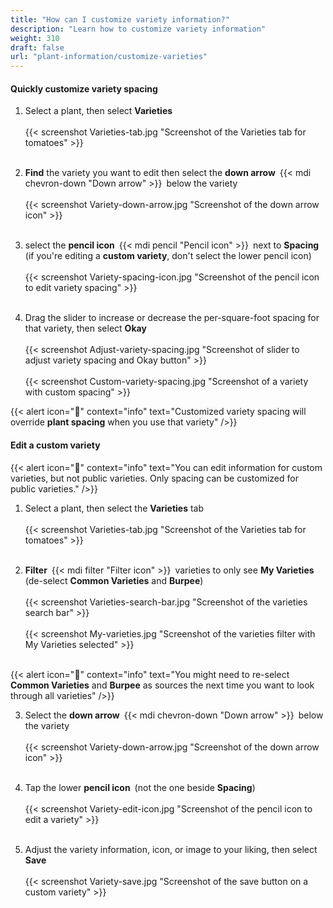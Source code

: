 ```yaml
---
title: "How can I customize variety information?"
description: "Learn how to customize variety information"
weight: 310
draft: false
url: "plant-information/customize-varieties"
---
```


#### Quickly customize variety spacing
1. Select a plant, then select **Varieties**<br /><br />
{{< screenshot Varieties-tab.jpg "Screenshot of the Varieties tab for tomatoes" >}}<br /><br />

2. **Find** the variety you want to edit then select the **down arrow** {{< mdi chevron-down "Down arrow" >}} below the variety<br /><br />
{{< screenshot Variety-down-arrow.jpg "Screenshot of the down arrow icon" >}}<br /><br />

3. select the **pencil icon** {{< mdi pencil "Pencil icon" >}} next to **Spacing** (if you're editing a **custom variety**, don't select the lower pencil icon)<br /><br />
{{< screenshot Variety-spacing-icon.jpg "Screenshot of the pencil icon to edit variety spacing" >}}<br /><br />

4. Drag the slider to increase or decrease the per-square-foot spacing for that variety, then select **Okay**<br /><br />
{{< screenshot Adjust-variety-spacing.jpg "Screenshot of slider to adjust variety spacing and Okay button" >}}<br /><br />
{{< screenshot Custom-variety-spacing.jpg "Screenshot of a variety with custom spacing" >}}

{{< alert icon="️🍅" context="info" text="Customized variety spacing will override **plant spacing** when you use that variety" />}}

#### Edit a custom variety
{{< alert icon="️🥕" context="info" text="You can edit information for custom varieties, but not public varieties. Only spacing can be customized for public varieties." />}}
1. Select a plant, then select the **Varieties** tab<br /><br />
{{< screenshot Varieties-tab.jpg "Screenshot of the Varieties tab for tomatoes" >}}<br /><br />

2. **Filter** {{< mdi filter "Filter icon" >}} varieties to only see **My Varieties** (de-select **Common Varieties** and **Burpee**)<br /><br />
{{< screenshot Varieties-search-bar.jpg "Screenshot of the varieties search bar" >}}<br /><br />
{{< screenshot My-varieties.jpg "Screenshot of the varieties filter with My Varieties selected" >}}<br /><br />

{{< alert icon="️🥦" context="info" text="You might need to re-select **Common Varieties** and **Burpee** as sources the next time you want to look through all varieties" />}}

3. Select the **down arrow** {{< mdi chevron-down "Down arrow" >}} below the variety<br /><br />
{{< screenshot Variety-down-arrow.jpg "Screenshot of the down arrow icon" >}}<br /><br />

4. Tap the lower **pencil icon** (not the one beside **Spacing**)<br /><br />
{{< screenshot Variety-edit-icon.jpg "Screenshot of the pencil icon to edit a variety" >}}<br /><br />

5. Adjust the variety information, icon, or image to your liking, then select **Save**<br /><br />
{{< screenshot Variety-save.jpg "Screenshot of the save button on a custom variety" >}}
